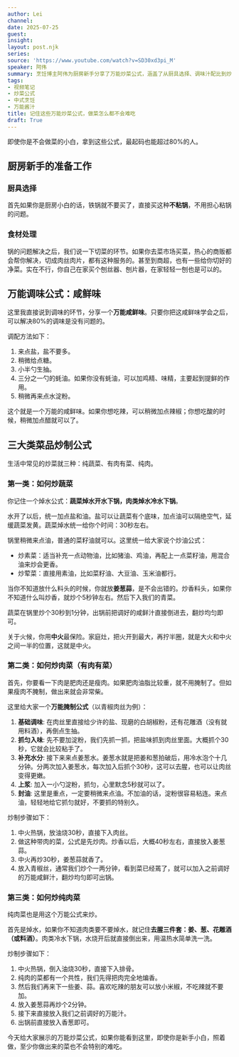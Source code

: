 ```yaml
---
author: Lei
channel: 
date: 2025-07-25
guest: 
insight: 
layout: post.njk
series: 
source: 'https://www.youtube.com/watch?v=SD30xd3pi_M'
speaker: 阿伟
summary: 烹饪博主阿伟为厨房新手分享了万能炒菜公式，涵盖了从厨具选择、调味汁配比到炒制蔬菜、肉菜和纯肉菜的具体步骤，旨在让新手也能轻松做出美味菜肴。
tags:
- 视频笔记
- 炒菜公式
- 中式烹饪
- 万能酱汁
title: 记住这些万能炒菜公式，做菜怎么都不会难吃
draft: True
---
```


即使你是不会做菜的小白，拿到这些公式，最起码也能超过80%的人。

## 厨房新手的准备工作

### 厨具选择

首先如果你是厨房小白的话，铁锅就不要买了，直接买这种**不粘锅**，不用担心粘锅的问题。

### 食材处理

锅的问题解决之后，我们说一下切菜的环节。如果你去菜市场买菜，热心的商贩都会帮你解决，切成肉丝肉片，都有这种服务的。甚至到商超，也有一些给你切好的净菜。实在不行，你自己在家买个刨丝器、刨片器，在家轻轻一刨也是可以的。

## 万能调味公式：咸鲜味

这里我直接说到调味的环节，分享一个**万能咸鲜味**。只要你把这咸鲜味学会之后，可以解决80%的调味是没有问题的。

调配方法如下：

1. 来点盐，盐不要多。
2. 稍微给点糖。
3. 小半勺生抽。
4. 三分之一勺的蚝油。如果你没有蚝油，可以加鸡精、味精，主要起到提鲜的作用。
5. 稍微再来点水淀粉。

这个就是一个万能的咸鲜味。如果你想吃辣，可以稍微加点辣椒；你想吃酸的时候，稍微加点醋就可以了。

## 三大类菜品炒制公式

生活中常见的炒菜就三种：纯蔬菜、有肉有菜、纯肉。

### 第一类：如何炒蔬菜

你记住一个焯水公式：**蔬菜焯水开水下锅，肉类焯水冷水下锅**。

水开了以后，统一加点盐和油。盐可以让蔬菜有个底味，加点油可以隔绝空气，延缓蔬菜发黄。蔬菜焯水统一给你个时间：30秒左右。

锅里稍微来点油，普通的菜籽油就可以。这里统一给大家说个炒油公式：

* 炒素菜：适当补充一点动物油，比如猪油、鸡油，再配上一点菜籽油，用混合油来炒会更香。
* 炒荤菜：直接用素油，比如菜籽油、大豆油、玉米油都行。

当你不知道放什么料头的时候，你就放**姜葱蒜**，是不会出错的。炒香料头，如果你不知道什么叫炒香，就炒个5秒钟左右。然后下入我们的青菜。

蔬菜在锅里炒个30秒到1分钟，出锅前把调好的咸鲜汁直接倒进去，翻炒均匀即可。

关于火候，你用**中火**最保险。家庭灶，把火开到最大，再拧半圈，就是大火和中火之间一半的位置，这就是中火。

### 第二类：如何炒肉菜（有肉有菜）

首先，你要看一下肉是肥肉还是瘦肉。如果肥肉油脂比较重，就不用腌制了。但如果瘦肉不腌制，做出来就会非常柴。

这里给大家一个**万能腌制公式**（以青椒肉丝为例）：

1. **基础调味**: 在肉丝里直接给少许的盐、现磨的白胡椒粉，还有花雕酒（没有就用料酒），再倒点生抽。
2. **抓匀入味**: 先不要加淀粉，我们先抓一抓，把盐味抓到肉丝里面。大概抓个30秒，它就会比较粘手了。
3. **补充水分**: 接下来来点姜葱水。姜葱水就是把姜和葱拍破后，用冷水泡个十几分钟。分两次加入姜葱水，每次加入后抓个30秒，这可以去腥，也可以让肉丝变得更嫩。
4. **上浆**: 加入一小勺淀粉，抓匀，心里默念5秒就可以了。
5. **封油**: 这里是重点，一定要稍微来点油。不加油的话，淀粉很容易粘连。来点油，轻轻地给它抓匀就好，不要抓的特别久。

炒制步骤如下：

1. 中火热锅，放油烧30秒，直接下入肉丝。
2. 做这种带肉的菜，公式是先炒肉。炒香以后，大概40秒左右，直接放入姜葱蒜。
3. 中火再炒30秒，姜葱蒜就香了。
4. 放入青椒丝，通常我们炒个一两分钟，看到菜已经蔫了，就可以加入之前调好的万能咸鲜汁，翻炒均匀即可出锅。

### 第三类：如何炒纯肉菜

纯肉菜也是用这个万能公式来炒。

首先是焯水，如果你不知道肉类要不要焯水，就记住**去腥三件套：姜、葱、花雕酒（或料酒）**。肉类冷水下锅，水烧开后就直接倒出来，用温热水简单洗一洗。

炒制步骤如下：

1. 中火热锅，倒入油烧30秒，直接下入排骨。
2. 纯肉的菜都有一个共性，我们先得把肉完全地煸香。
3. 然后我们再来下一些姜、蒜。喜欢吃辣的朋友可以放小米椒，不吃辣就不要加。
4. 放入姜葱蒜再炒个2分钟。
5. 接下来直接放入我们之前调好的万能汁。
6. 出锅前直接放入香葱即可。

今天给大家展示的万能炒菜公式，如果你能看到这里，即使你是新手小白，照着做，至少你做出来的菜也不会特别的难吃。
